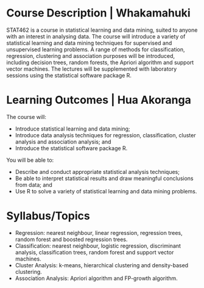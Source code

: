 # Course Description | Whakamahuki

STAT462 is a course in statistical learning and data mining, suited to anyone with an
interest in analysing data. The course will introduce a variety of statistical learning and data mining
techniques for supervised and unsupervised learning problems. A range of methods for classification,
regression, clustering and association purposes will be introduced, including decision trees, random
forests, the Apriori algorithm and support vector machines. The lectures will be supplemented with
laboratory sessions using the statistical software package R.

# Learning Outcomes | Hua Akoranga

The course will:

- Introduce statistical learning and data mining;
- Introduce data analysis techniques for regression, classification, cluster analysis and association analysis; and
- Introduce the statistical software package R.

You will be able to:

- Describe and conduct appropriate statistical analysis techniques;
- Be able to interpret statistical results and draw meaningful conclusions from data; and
- Use R to solve a variety of statistical learning and data mining problems.

# Syllabus/Topics

- Regression: nearest neighbour, linear regression, regression trees, random forest and
boosted regression trees.
- Classification: nearest neighbour, logistic regression, discriminant analysis, classification
trees, random forest and support vector machines.
- Cluster Analysis: k-means, hierarchical clustering and density-based clustering.
- Association Analysis: Apriori algorithm and FP-growth algorithm.
